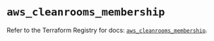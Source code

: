 # `aws_cleanrooms_membership`

Refer to the Terraform Registry for docs: [`aws_cleanrooms_membership`](https://registry.terraform.io/providers/hashicorp/aws/6.10.0/docs/resources/cleanrooms_membership).
